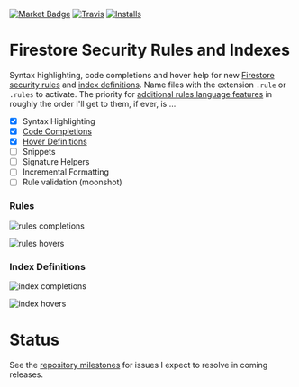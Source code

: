 [![Market Badge](https://vsmarketplacebadge.apphb.com/version/toba.vsfire.svg)](https://marketplace.visualstudio.com/items?itemName=toba.vsfire)
[![Travis](https://travis-ci.org/toba/vsfire.svg?branch=master)](https://travis-ci.org/toba/vsfire#)
[![Installs](https://vsmarketplacebadge.apphb.com/installs/toba.vsfire.svg)](https://marketplace.visualstudio.com/items?itemName=toba.vsfire)

# Firestore Security Rules and Indexes

Syntax highlighting, code completions and hover help for new [Firestore security rules](https://cloud.google.com/firestore/docs/reference/security/) and [index definitions](https://cloud.google.com/firestore/docs/reference/rest/v1beta1/projects.databases.indexes).  Name files with the extension `.rule` or `.rules` to activate.  The priority for [additional rules language features](https://code.visualstudio.com/docs/extensionAPI/language-support) in roughly the order I'll get to them, if ever, is &hellip;

-  [x] Syntax Highlighting
-  [x] [Code Completions](#code-completions)
-  [x] [Hover Definitions](#hover-definitions)
-  [ ] Snippets
-  [ ] Signature Helpers
-  [ ] Incremental Formatting
-  [ ] Rule validation (moonshot)

### Rules

![rules completions](https://github.com/toba/vsfire/raw/master/./images/rules-completions.gif)

![rules hovers](https://github.com/toba/vsfire/raw/master/./images/rules-hovers.gif)

### Index Definitions

![index completions](https://github.com/toba/vsfire/raw/master/./images/index-completions.gif)

![index hovers](https://github.com/toba/vsfire/raw/master/./images/index-hovers.gif)

# Status

See the [repository milestones](https://github.com/toba/vsfire/milestones) for issues I expect to resolve in coming releases.
